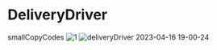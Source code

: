 # DeliveryDriver
smallCopyCodes
![1](https://user-images.githubusercontent.com/48788534/232292711-6c5f0e1a-81f8-4462-bcd4-bb4ec825b4a2.png)
![deliveryDriver 2023-04-16 19-00-24](https://user-images.githubusercontent.com/48788534/232293505-61e14510-31fa-4c7e-98f8-fc4c2d7147a6.gif)
